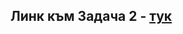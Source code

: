 ## Линк към Задача 2 - [тук](https://github.com/Angeld55/Object-oriented_programming_FMI/tree/master/Utils/IS_2025_cons)